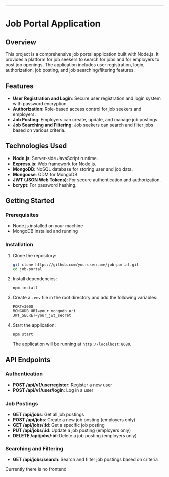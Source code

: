 ---

# Job Portal Application

## Overview

This project is a comprehensive job portal application built with Node.js. It provides a platform for job seekers to search for jobs and for employers to post job openings. The application includes user registration, login, authorization, job posting, and job searching/filtering features.

## Features

- **User Registration and Login**: Secure user registration and login system with password encryption.
- **Authorization**: Role-based access control for job seekers and employers.
- **Job Posting**: Employers can create, update, and manage job postings.
- **Job Searching and Filtering**: Job seekers can search and filter jobs based on various criteria.

## Technologies Used

- **Node.js**: Server-side JavaScript runtime.
- **Express.js**: Web framework for Node.js.
- **MongoDB**: NoSQL database for storing user and job data.
- **Mongoose**: ODM for MongoDB.
- **JWT (JSON Web Tokens)**: For secure authentication and authorization.
- **bcrypt**: For password hashing.

## Getting Started

### Prerequisites

- Node.js installed on your machine
- MongoDB installed and running

### Installation

1. Clone the repository:

   ```bash
   git clone https://github.com/yourusername/job-portal.git
   cd job-portal
   ```

2. Install dependencies:

   ```bash
   npm install
   ```

3. Create a `.env` file in the root directory and add the following variables:

   ```plaintext
   PORT=3000
   MONGODB_URI=your_mongodb_uri
   JWT_SECRET=your_jwt_secret
   ```

4. Start the application:

   ```bash
   npm start
   ```

   The application will be running at `http://localhost:8080`.

## API Endpoints

### Authentication

- **POST /api/v1/userregister**: Register a new user
- **POST /api/v1/user/login**: Log in a user

### Job Postings

- **GET /api/jobs**: Get all job postings
- **POST /api/jobs**: Create a new job posting (employers only)
- **GET /api/jobs/:id**: Get a specific job posting
- **PUT /api/jobs/:id**: Update a job posting (employers only)
- **DELETE /api/jobs/:id**: Delete a job posting (employers only)

### Searching and Filtering

- **GET /api/jobs/search**: Search and filter job postings based on criteria

Currently there is no frontend 

